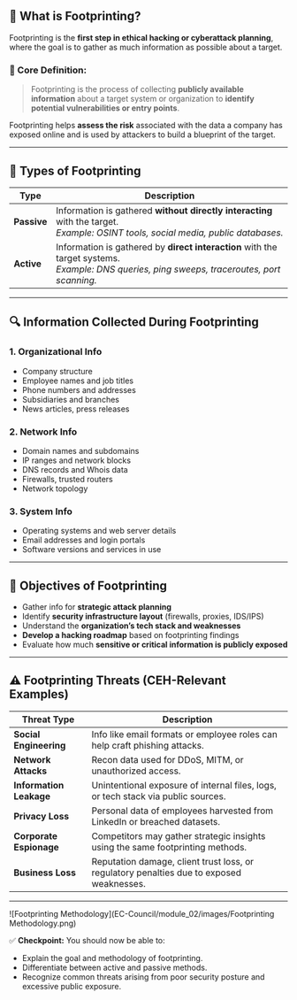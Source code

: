 ## 🧠 What is Footprinting?

Footprinting is the **first step in ethical hacking or cyberattack planning**, where the goal is to gather as much information as possible about a target.

### 🎯 Core Definition:
> Footprinting is the process of collecting **publicly available information** about a target system or organization to **identify potential vulnerabilities or entry points**.

Footprinting helps **assess the risk** associated with the data a company has exposed online and is used by attackers to build a blueprint of the target.

---

## 🧩 Types of Footprinting

| Type              | Description |
|-------------------|-------------|
| **Passive**       | Information is gathered **without directly interacting** with the target. <br> *Example: OSINT tools, social media, public databases.* |
| **Active**        | Information is gathered by **direct interaction** with the target systems. <br> *Example: DNS queries, ping sweeps, traceroutes, port scanning.* |

---

## 🔍 Information Collected During Footprinting

### 1. **Organizational Info**
- Company structure
- Employee names and job titles
- Phone numbers and addresses
- Subsidiaries and branches
- News articles, press releases

### 2. **Network Info**
- Domain names and subdomains
- IP ranges and network blocks
- DNS records and Whois data
- Firewalls, trusted routers
- Network topology

### 3. **System Info**
- Operating systems and web server details
- Email addresses and login portals
- Software versions and services in use

---

## 🎯 Objectives of Footprinting

- Gather info for **strategic attack planning**
- Identify **security infrastructure layout** (firewalls, proxies, IDS/IPS)
- Understand the **organization’s tech stack and weaknesses**
- **Develop a hacking roadmap** based on footprinting findings
- Evaluate how much **sensitive or critical information is publicly exposed**

---

## ⚠️ Footprinting Threats (CEH-Relevant Examples)

| Threat Type           | Description |
|------------------------|-------------|
| **Social Engineering** | Info like email formats or employee roles can help craft phishing attacks. |
| **Network Attacks**    | Recon data used for DDoS, MITM, or unauthorized access. |
| **Information Leakage**| Unintentional exposure of internal files, logs, or tech stack via public sources. |
| **Privacy Loss**       | Personal data of employees harvested from LinkedIn or breached datasets. |
| **Corporate Espionage**| Competitors may gather strategic insights using the same footprinting methods. |
| **Business Loss**      | Reputation damage, client trust loss, or regulatory penalties due to exposed weaknesses. |

---

![Footprinting Methodology](EC-Council/module_02/images/Footprinting Methodology.png)

✅ **Checkpoint:** You should now be able to:
- Explain the goal and methodology of footprinting.
- Differentiate between active and passive methods.
- Recognize common threats arising from poor security posture and excessive public exposure.
